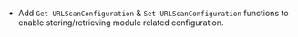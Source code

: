 - Add `Get-URLScanConfiguration` & `Set-URLScanConfiguration` functions to enable storing/retrieving module related configuration.